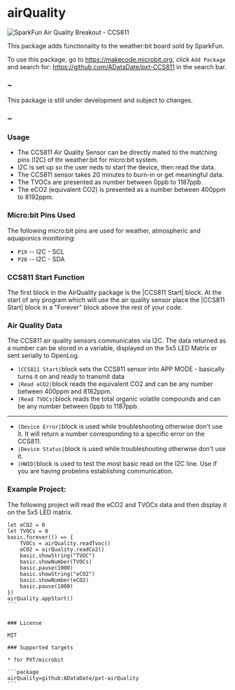 # airQuality

![SparkFun Air Quality Breakout - CCS811](https://www.sparkfun.com/products/14193) 

This package adds functionality to the weather:bit board sold by SparkFun.

To use this package, go to https://makecode.microbit.org, click ``Add Package`` and search for: https://github.com/ADataDate/pxt-CCS811 in the search bar. 

### ~

This package is still under development and subject to changes. 

### ~


### Usage 

* The CCS811 Air Quality Sensor can be directly mated to the matching pins (I2C) of thr weather:bit for micro:bit system. 
* I2C is set up so the user neds to start the device, then read the data. 
* The CCS811 sensor takes 20 minutes to burn-in or get meaningful data.
* The TVOCs are presented as number between 0ppb to 1187ppb. 
* The eCO2 (equivalent CO2) is presented as a number between 400ppm to 8192ppm. 


### Micro:bit Pins Used 

The following micro:bit pins are used for weather, atmospheric and aquaponics monitoring:  

* ``P19`` --  I2C - SCL
* ``P20`` --  I2C - SDA 

### CCS811 Start Function 

The first block in the AirQuality package is the |CCS811 Start| block. At the start of any program which will use the air quality sensor place the |CCS811 Start| block in a 
"Forever" block above the rest of your code.

### Air Quality Data
 
The CCS811 air quality sensors communicates via I2C. The data returned as a number can be stored in a variable, displayed on the 5x5 LED Matrix or sent serially to OpenLog. 
* ``|CCS811 Start|``block sets the CCS811 sensor into APP MODE - basically turns it on and ready to transmit data
* ``|Read eCO2|``block reads the equivalent CO2 and can be any number between 400ppm and 8182ppm. 
* ``|Read TVOCs|``block reads the total organic volatile compounds and can be any number between 0ppb to 1187ppb. 
 ----------------------------------------------------------------------------------------------------------------------------------------------------------------------------
* ``|Device Error|``block is used while troubleshooting otherwise don't use it. It will return a number corresponding to a specific error on the CCS811.
* ``|Device Status|``block is used while troubleshooting otherwise don't use it. 
* ``|HWID|``block is used to test the most basic read on the I2C line. Use if you are having probelms establishing communication. 

### Example Project:
The following project will read the eCO2 and TVOCs data and then display it on the 5x5 LED matrix. 

````blocks
let eCO2 = 0
let TVOCs = 0
basic.forever(() => {
    TVOCs = airQuality.readTvoc()
    eCO2 = airQuality.readCo2()
    basic.showString("TVOC")
    basic.showNumber(TVOCs)
    basic.pause(1000)
    basic.showString("eCO2")
    basic.showNumber(eCO2)
    basic.pause(1000)
})
airQuality.appStart()
```


### License

MIT

### Supported targets

* for PXT/microbit

```package
airQuality=github:ADataDate/pxt-airQuality
```
